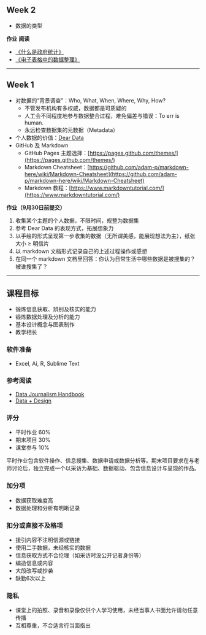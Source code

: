 ## Week 2
- 数据的类型

**作业**
**阅读**
- [《什么是政府统计》](https://cosx.org/2019/08/what-is-gov-stats/)
- [《电子表格中的数据整理》](https://cosx.org/2018/07/data-organization-in-spreadsheets/)

* * *

## Week 1
- 对数据的“背景调查”：Who, What, When, Where, Why, How?
  - 不管发布机构有多权威，数据都是可质疑的
  - 人工会不同程度地参与数据整合过程，难免偏差与错误：To err is human.
  - 永远检查数据集的元数据（Metadata）
- 个人数据的价值：[Dear Data](https://www.dear-data.com/theproject)
- GitHub 及 Markdown
  - GitHub Pages 主题选择：[https://pages.github.com/themes/](https://pages.github.com/themes/)
  - Markdown Cheatsheet：[https://github.com/adam-p/markdown-here/wiki/Markdown-Cheatsheet](https://github.com/adam-p/markdown-here/wiki/Markdown-Cheatsheet)
  - Markdown 教程：[https://www.markdowntutorial.com/](https://www.markdowntutorial.com/)

**作业（9月30日前提交）**
1. 收集某个主题的个人数据，不限时间，规整为数据集
2. 参考 Dear Data 的表现方式，拓展想象力
3. 以手绘的形式呈现第一步收集的数据（无所谓美感，能展现想法为主），纸张大小 ≥ 明信片
4. 以 markdown 文档形式记录自己的上述过程操作或感想
5. 在同一个 markdown 文档里回答：你认为日常生活中哪些数据是被搜集的？被谁搜集了？

* * *
 
## 课程目标
- 锻炼信息获取、辨别及核实的能力
- 锻炼数据处理及分析的能力
- 基本设计概念与图表制作
- 教学相长

### 软件准备
- Excel, Ai, R, Sublime Text

### 参考阅读
- [Data Journalism Handbook](https://datajournalism.com/read/handbook/two)
- [Data + Design](http://orm-atlas2-prod.s3.amazonaws.com/pdf/13a07b19e01a397d8855c0463d52f454.pdf)

### 评分
- 平时作业 60%
- 期末项目 30%
- 课堂参与 10%

平时作业包含软件操作、信息搜集、数据申请或数据分析等。期末项目要求在与老师讨论后，独立完成一个以采访为基础、数据驱动、包含信息设计与呈现的作品。

### 加分项
- 数据获取难度高
- 数据处理和分析有明晰记录

### 扣分或直接不及格项
- 援引内容不注明信源或链接
- 使用二手数据，未经核实的数据
- 信息获取方式不合伦理（如采访时没公开记者身份等）
- 编造信息或内容
- 大段改写或抄袭
- 缺勤6次以上

### 隐私
- 课堂上的拍照、录音和录像仅供个人学习使用，未经当事人书面允许请勿任意传播
- 互相尊重，不合适言行当面指出
